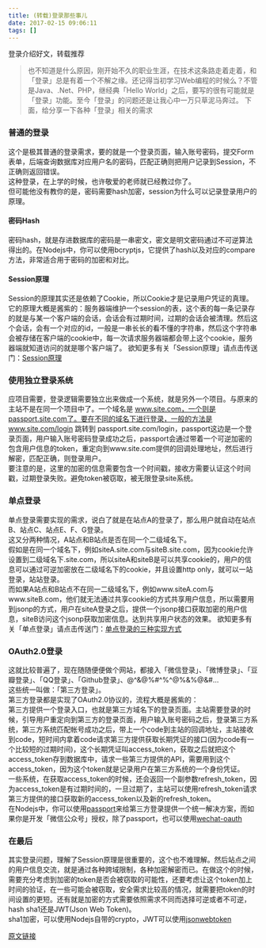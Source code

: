 ```yaml
---
title: (转载)登录那些事儿
date: 2017-02-15 09:06:11
tags: []
---
```


登录介绍好文，转载推荐
<!-- more -->

> 也不知道是什么原因，刚开始不久的职业生涯，在技术这条路走着走着，和「登录」总是有着一个不解之缘。还记得当初学习Web编程的时候么？不管是Java、.Net、PHP，继经典「Hello World」之后，要写的很有可能就是「登录」功能。至今「登录」的问题还是让我心中一万只草泥马奔过。
下面，给分享一下各种「登录」相关的需求

### 普通的登录

这个是极其普通的登录需求，要的就是一个登录页面，输入账号密码，提交Form表单，后端查询数据库对应用户名的密码，匹配正确则把用户记录到Session，不正确则返回错误。  
这种登录，在上学的时候，也许敬爱的老师就已经教过你了。  
但可能他没有教你的是，密码需要hash加密，session为什么可以记录登录用户的原理。  

#### 密码Hash
密码hash，就是存进数据库的密码是一串密文，密文是明文密码通过不可逆算法得出的。在Nodejs中，你可以使用bcryptjs，它提供了hash以及对应的compare方法，非常适合用于密码的加密和对比。  

#### Session原理
Session的原理其实还是依赖了Cookie，所以Cookie才是记录用户凭证的真理。它的原理大概是酱紫的：服务器端维护一个session的表，这个表的每一条记录存的就是与某一个客户端的会话，会话会有过期时间，过期的会话会被清理。然后这个会话，会有一个对应的id，一般是一串长长的看不懂的字符串，然后这个字符串会被存储在客户端的cookie中，每一次请求服务器端都会带上这个cookie，服务器端就知道访问的就是哪个客户端了。
欲知更多有关「Session原理」请点击传送门：[Session原理](http://www.jianshu.com/p/2b7c10291aad)


### 使用独立登录系统
应项目需要，登录逻辑需要独立出来做成一个系统，就是另外一个项目。与原来的主站不是在同一个项目中了。一个域名是 www.site.com，一个则是passport.site.com了。要在不同的域名下进行登录，一般的方法是www.site.com/login 跳转到 passport.site.com/login，passport这边是一个登录页面，用户输入账号密码登录成功之后，passport会通过带着一个可逆加密的包含用户信息的token，重定向到www.site.com提供的回调处理地址，然后进行解密，匹配正确，则登录用户。   
要注意的是，这里的加密的信息需要包含一个时间戳，接收方需要认证这个时间戳，过期登录失败。避免token被窃取，被无限登录site系统。  


### 单点登录
单点登录需要实现的需求，说白了就是在站点A的登录了，那么用户就自动在站点B、站点C、站点E、F、G登录。  
这又分两种情况，A站点和B站点是否在同一个二级域名下。  
假如是在同一个域名下，例如siteA.site.com与siteB.site.com，因为cookie允许设置到二级域名下.site.com，所以siteA和siteB是可以共享cookie的，用户的信息可以通过可逆加密放在二级域名下的cookie，并且设置http only，就可以一站登录，站站登录。  
而如果A站点和B站点不在同一二级域名下，例如www.siteA.com与www.siteB.com，他们就无法通过共享cookie的方式共享用户信息，所以需要用到jsonp的方式，用户在siteA登录之后，提供一个jsonp接口获取加密的用户信息，siteB访问这个jsonp获取加密信息。达到共享用户状态的效果。
欲知更多有关「单点登录」请点击传送门：[单点登录的三种实现方式](http://www.jianshu.com/p/613e44d4a464)


### OAuth2.0登录
这就比较普遍了，现在随随便便做个网站，都接入「微信登录」、「微博登录」、「豆瓣登录」、「QQ登录」、「Github登录」、@^&@%#^%^@%&%@&#…  
这些统一叫做：「第三方登录」。  
第三方登录都是实现了OAuth2.0协议的，流程大概是酱紫的：  
第三方提供一个登录入口，也就是第三方域名下的登录页面。主站需要登录的时候，引导用户重定向到第三方的登录页面，用户输入账号密码之后，登录第三方系统，第三方系统匹配帐号成功之后，带上一个code到主站的回调地址，主站接收到code，短时间内拿着code请求第三方提供获取长期凭证的接口(因为code有一个比较短的过期时间)，这个长期凭证叫access_token，获取之后就把这个access_token存到数据库中，请求一些第三方提供的API，需要用到这个access_token，因为这个token就是记录用户在第三方系统的一个身份凭证。  
一些系统，在获取access_token的时候，还会返回一个副参数refresh_token，因为access_token是有过期时间的，一旦过期了，主站可以使用refresh_token请求第三方提供的接口获取新的access_token以及新的refresh_token。  
在Nodejs中，你可以使用[passport](https://www.npmjs.com/package/passport)来给第三方登录提供一个统一解决方案，而如果你是开发「微信公众号」授权，除了passport，也可以使用[wechat-oauth](https://www.npmjs.com/package/wechat-oauth)

### 在最后
其实登录问题，理解了Session原理是很重要的，这个也不难理解。然后站点之间的用户信息交流，就是通过各种跨域限制，各种加密解密而已。在做这个的时候，需要充分考虑到加密的token是否会被窃取的可能性，还要考虑让这个token加上时间的验证，在一些可能会被窃取，安全需求比较高的情况，就需要把token的时间设置的更短。还有就是加密的方式需要依照需求不同而选择可逆或者不可逆，hash sha1还是JWT(Json Web Token)。  
sha1加密，可以使用Nodejs自带的crypto，JWT可以使用[jsonwebtoken](https://cnodejs.org/topic/5671441a1d2912ce2a35aaa1)
  
  
[原文链接](https://cnodejs.org/topic/5671441a1d2912ce2a35aaa1)


